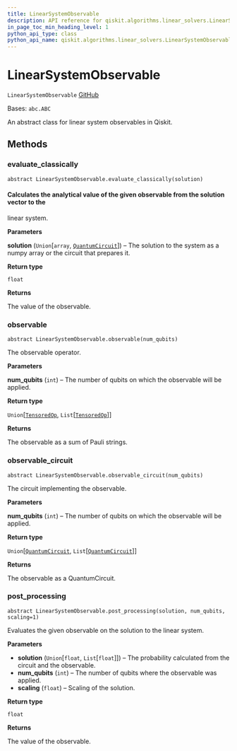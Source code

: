 ```yaml
---
title: LinearSystemObservable
description: API reference for qiskit.algorithms.linear_solvers.LinearSystemObservable
in_page_toc_min_heading_level: 1
python_api_type: class
python_api_name: qiskit.algorithms.linear_solvers.LinearSystemObservable
---
```


# LinearSystemObservable

<span id="qiskit.algorithms.linear_solvers.LinearSystemObservable" />

`LinearSystemObservable` [GitHub](https://github.com/qiskit/qiskit/tree/stable/0.21/qiskit/algorithms/linear_solvers/observables/linear_system_observable.py "view source code")

Bases: `abc.ABC`

An abstract class for linear system observables in Qiskit.

## Methods

### evaluate\_classically

<span id="qiskit.algorithms.linear_solvers.LinearSystemObservable.evaluate_classically" />

`abstract LinearSystemObservable.evaluate_classically(solution)`

#### Calculates the analytical value of the given observable from the solution vector to the

linear system.

**Parameters**

**solution** (`Union`\[`array`, [`QuantumCircuit`](qiskit.circuit.QuantumCircuit "qiskit.circuit.quantumcircuit.QuantumCircuit")]) – The solution to the system as a numpy array or the circuit that prepares it.

**Return type**

`float`

**Returns**

The value of the observable.

### observable

<span id="qiskit.algorithms.linear_solvers.LinearSystemObservable.observable" />

`abstract LinearSystemObservable.observable(num_qubits)`

The observable operator.

**Parameters**

**num\_qubits** (`int`) – The number of qubits on which the observable will be applied.

**Return type**

`Union`\[[`TensoredOp`](qiskit.opflow.list_ops.TensoredOp "qiskit.opflow.list_ops.tensored_op.TensoredOp"), `List`\[[`TensoredOp`](qiskit.opflow.list_ops.TensoredOp "qiskit.opflow.list_ops.tensored_op.TensoredOp")]]

**Returns**

The observable as a sum of Pauli strings.

### observable\_circuit

<span id="qiskit.algorithms.linear_solvers.LinearSystemObservable.observable_circuit" />

`abstract LinearSystemObservable.observable_circuit(num_qubits)`

The circuit implementing the observable.

**Parameters**

**num\_qubits** (`int`) – The number of qubits on which the observable will be applied.

**Return type**

`Union`\[[`QuantumCircuit`](qiskit.circuit.QuantumCircuit "qiskit.circuit.quantumcircuit.QuantumCircuit"), `List`\[[`QuantumCircuit`](qiskit.circuit.QuantumCircuit "qiskit.circuit.quantumcircuit.QuantumCircuit")]]

**Returns**

The observable as a QuantumCircuit.

### post\_processing

<span id="qiskit.algorithms.linear_solvers.LinearSystemObservable.post_processing" />

`abstract LinearSystemObservable.post_processing(solution, num_qubits, scaling=1)`

Evaluates the given observable on the solution to the linear system.

**Parameters**

*   **solution** (`Union`\[`float`, `List`\[`float`]]) – The probability calculated from the circuit and the observable.
*   **num\_qubits** (`int`) – The number of qubits where the observable was applied.
*   **scaling** (`float`) – Scaling of the solution.

**Return type**

`float`

**Returns**

The value of the observable.

